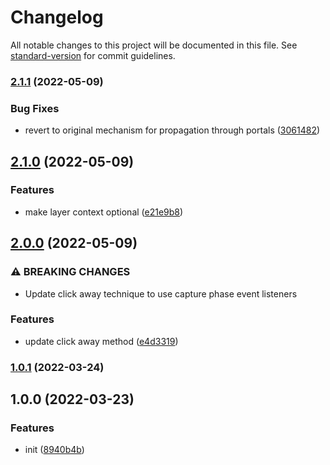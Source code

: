 # Changelog

All notable changes to this project will be documented in this file. See [standard-version](https://github.com/conventional-changelog/standard-version) for commit guidelines.

### [2.1.1](https://github.com/mbixby/react-advanced-click-away/compare/v2.1.0...v2.1.1) (2022-05-09)


### Bug Fixes

* revert to original mechanism for propagation through portals ([3061482](https://github.com/mbixby/react-advanced-click-away/commit/306148202e7ccb336db08e21538609a58923d54e))

## [2.1.0](https://github.com/mbixby/react-advanced-click-away/compare/v2.0.0...v2.1.0) (2022-05-09)


### Features

* make layer context optional ([e21e9b8](https://github.com/mbixby/react-advanced-click-away/commit/e21e9b8e2e59a7572be526141ec37c1861509383))

## [2.0.0](https://github.com/mbixby/react-advanced-click-away/compare/v1.0.1...v2.0.0) (2022-05-09)


### ⚠ BREAKING CHANGES

* Update click away technique to use capture phase event listeners

### Features

* update click away method ([e4d3319](https://github.com/mbixby/react-advanced-click-away/commit/e4d3319d1cb667a32110b6f147b06a8f1ece4fc6))

### [1.0.1](https://github.com/mbixby/react-advanced-click-away/compare/v1.0.0...v1.0.1) (2022-03-24)

## 1.0.0 (2022-03-23)


### Features

* init ([8940b4b](https://github.com/mbixby/react-advanced-click-away/commit/8940b4b736f089f378074852d666279ca4d5c863))
